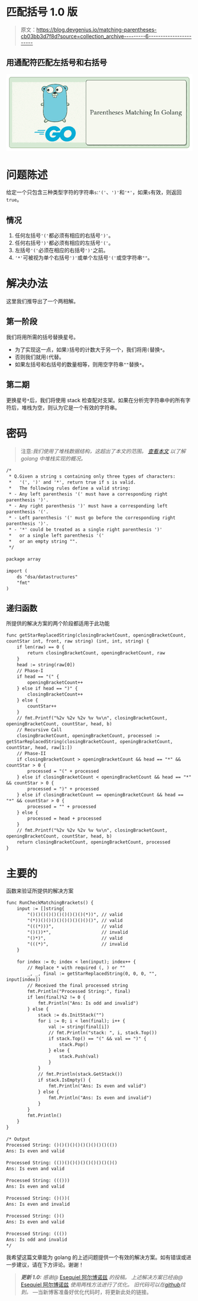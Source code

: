 # 匹配括号 1.0 版

> 原文：<https://blog.devgenius.io/matching-parentheses-cb03bb3d7f8d?source=collection_archive---------6----------------------->

## 用通配符匹配左括号和右括号

![](img/3da964c591065632809b27cbd0082114.png)

# 问题陈述

给定一个只包含三种类型字符的字符串`s`:`'('`、`')'`和`'*'`，如果`s`有效，则返回`true`。

## 情况

1.  任何左括号`'('`都必须有相应的右括号`')'`。
2.  任何右括号`')'`都必须有相应的左括号`'('`。
3.  左括号`'('`必须在相应的右括号`')'`之前。
4.  `'*'`可被视为单个右括号`')'`或单个左括号`'('`或空字符串`""`。

# 解决办法

这里我们推导出了一个两相解。

## 第一阶段

我们将用所需的括号替换星号。

*   为了实现这一点，如果`)`括号的计数大于另一个，我们将用`(`替换`*`。
*   否则我们就用`(`代替。
*   如果左括号和右括号的数量相等，则用空字符串`""`替换`*`。

## 第二期

更换星号`*`后，我们将使用 stack 检查配对支架。如果在分析完字符串中的所有字符后，堆栈为空，则认为它是一个有效的字符串。

# 密码

> 注意:*我们使用了堆栈数据结构，这超出了本文的范围。* [*查看本文*](https://medium.com/@s.gaur/stack-in-golang-a4b4ee21c606) *以了解 golang 中堆栈实现的概况。*

```
/*
 * Q.Given a string s containing only three types of characters: 
 *   '(', ')' and '*', return true if s is valid.
 *   The following rules define a valid string:
 * - Any left parenthesis '(' must have a corresponding right parenthesis ')'.
 * - Any right parenthesis ')' must have a corresponding left parenthesis '('.
 * - Left parenthesis '(' must go before the corresponding right parenthesis ')'.
 * - '*' could be treated as a single right parenthesis ')' 
 *   or a single left parenthesis '(' 
 *   or an empty string "".
 */

package array

import (
    ds "dsa/datastructures"
    "fmt"
)
```

## 递归函数

所提供的解决方案的两个阶段都适用于此功能

```
func getStarReplacedString(closingBracketCount, openingBracketCount, countStar int, front, raw string) (int, int, string) {
    if len(raw) == 0 {
        return closingBracketCount, openingBracketCount, raw
    }
    head := string(raw[0])
    // Phase-I
    if head == "(" {
        openingBracketCount++
    } else if head == ")" {
        closingBracketCount++
    } else {
        countStar++
    }
    // fmt.Printf("%2v %2v %2v %v %v\n", closingBracketCount, openingBracketCount, countStar, head, b)
    // Recursive Call
    closingBracketCount, openingBracketCount, processed := getStarReplacedString(closingBracketCount, openingBracketCount, countStar, head, raw[1:])
    // Phase-II
    if closingBracketCount > openingBracketCount && head == "*" && countStar > 0 {
        processed = "(" + processed
    } else if closingBracketCount < openingBracketCount && head == "*" && countStar > 0 {
        processed = ")" + processed
    } else if closingBracketCount == openingBracketCount && head == "*" && countStar > 0 {
        processed = "" + processed
    } else {
        processed = head + processed
    }
    // fmt.Printf("%2v %2v %2v %v %v\n", closingBracketCount, openingBracketCount, countStar, head, b)
    return closingBracketCount, openingBracketCount, processed
}
```

# 主要的

函数来验证所提供的解决方案

```
func RunCheckMatchingBrackets() {
    input := []string{
        "()()()()()()()()()()(*))", // valid
        "(*))()()()()()()()()()()", // valid
        "(((*)))",                  // valid
        "()())*",                   // invalid
        "()*)",                     // valid
        "(((*)",                    // invalid
    }

    for index := 0; index < len(input); index++ {
        // Replace * with required (, ) or ""
        _, _, final := getStarReplacedString(0, 0, 0, "", input[index])
        // Received the final processed string
        fmt.Println("Processed String:", final)
        if len(final)%2 != 0 {
            fmt.Println("Ans: Is odd and invalid")
        } else {
            stack := ds.InitStack("")
            for i := 0; i < len(final); i++ {
                val := string(final[i])
                // fmt.Println("stack: ", i, stack.Top())
                if stack.Top() == "(" && val == ")" {
                    stack.Pop()
                } else {
                    stack.Push(val)
                }
            }
            // fmt.Println(stack.GetStack())
            if stack.IsEmpty() {
                fmt.Println("Ans: Is even and valid")
            } else {
                fmt.Println("Ans: Is even and invalid")
            }
        }
        fmt.Println()
    }
}

/* Output
Processed String: ()()()()()()()()()()(())
Ans: Is even and valid

Processed String: (())()()()()()()()()()()
Ans: Is even and valid

Processed String: ((()))
Ans: Is even and valid

Processed String: ()())(
Ans: Is even and invalid

Processed String: ()()
Ans: Is even and valid

Processed String: ((())
Ans: Is odd and invalid
*/
```

我希望这篇文章能为 golang 的上述问题提供一个有效的解决方案。如有错误或进一步建议，请在下方评论。谢谢！

> ***更新 1.0:*** *感谢@* [Esequiel 阿尔博诺兹](https://medium.com/@esequiel?source=list-4210785b3218---------------f93998f8b1af---------------------) *的投稿。* *上述解决方案已经由@* [Esequiel 阿尔博诺兹](https://medium.com/@esequiel?source=list-4210785b3218---------------f93998f8b1af---------------------) *使用两栈方法进行了优化。
> 旧代码可以在*[*github*](https://github.com/shubham-gaur/DSA-Golang/blob/9363da81d1f84d78a81f704803a3c2ab603a7590/problems/array/matchingbrackets.go)*找到。* —当新博客准备好优化代码时，将更新此处的链接。